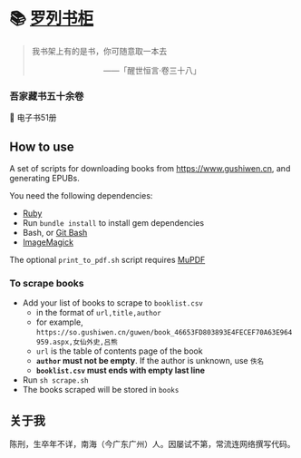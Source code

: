 # :books: [罗列书柜](https://amaliegay.github.io)

> 我书架上有的是书，你可随意取一本去
> 
> 　　　　　　　　　——「醒世恒言·卷三十八」

### 吾家藏书五十余卷

:blue_book: 电子书51册

## How to use

A set of scripts for downloading books from https://www.gushiwen.cn, and generating EPUBs. 

You need the following dependencies:

- [Ruby](https://rubyinstaller.org/)
- Run `bundle install` to install gem dependencies
- Bash, or [Git Bash](https://git-scm.com/downloads)
- [ImageMagick](https://imagemagick.org/script/download.php)

The optional `print_to_pdf.sh` script requires [MuPDF](https://mupdf.com/releases/index.html)

### To scrape books

- Add your list of books to scrape to `booklist.csv`
    - in the format of `url,title,author`
    - for example, `https://so.gushiwen.cn/guwen/book_46653FD803893E4FECEF70A63E964959.aspx,女仙外史,吕熊`
    - `url` is the table of contents page of the book
    - **`author` must not be empty**. If the author is unknown, use `佚名`
    - **`booklist.csv` must ends with empty last line**
- Run `sh scrape.sh`
- The books scraped will be stored in `books`

## 关于我
 
陈刑，生卒年不详，南海（今广东广州）人。因屡试不第，常流连网络撰写代码。
